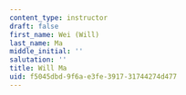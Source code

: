 ```yaml
---
content_type: instructor
draft: false
first_name: Wei (Will)
last_name: Ma
middle_initial: ''
salutation: ''
title: Will Ma
uid: f5045dbd-9f6a-e3fe-3917-31744274d477
---
```

